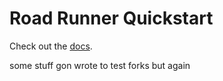 # Road Runner Quickstart

Check out the [docs](https://rr.brott.dev/docs/v1-0/tuning/).

some stuff gon wrote to test forks but again